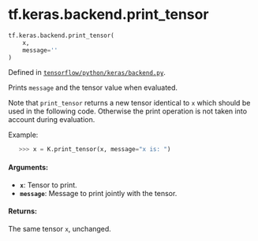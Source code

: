 <div itemscope itemtype="http://developers.google.com/ReferenceObject">
<meta itemprop="name" content="tf.keras.backend.print_tensor" />
</div>

# tf.keras.backend.print_tensor

``` python
tf.keras.backend.print_tensor(
    x,
    message=''
)
```



Defined in [`tensorflow/python/keras/backend.py`](https://www.tensorflow.org/code/tensorflow/python/keras/backend.py).

Prints `message` and the tensor value when evaluated.

Note that `print_tensor` returns a new tensor identical to `x`
which should be used in the following code. Otherwise the
print operation is not taken into account during evaluation.

Example:

```python
   >>> x = K.print_tensor(x, message="x is: ")
```

#### Arguments:

* <b>`x`</b>: Tensor to print.
* <b>`message`</b>: Message to print jointly with the tensor.


#### Returns:

The same tensor `x`, unchanged.